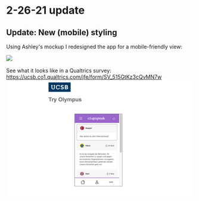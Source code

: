 # 2-26-21 update

## Update: New (mobile) styling
Using Ashley's mockup I redesigned the app for a mobile-friendly view: 

<img src="../olympus_static/mobile_demo.gif">

See what it looks like in a Qualtrics survey: https://ucsb.co1.qualtrics.com/jfe/form/SV_515GtKz3cQvMN7w
<img src="../olympus_static/mobile_qualtrics.png">
